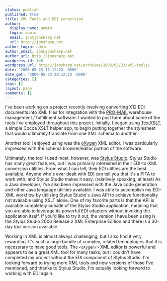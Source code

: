 ```yaml
---
status: publish
published: true
title: XML Tools and EDI conversion
author:
  display_name: admin
  login: admin
  email: jon@jonsharp.net
  url: http://jonsharp.net
author_login: admin
author_email: jon@jonsharp.net
author_url: http://jonsharp.net
wordpress_id: 145
wordpress_url: http://jonsharp.net/archives/2006/05/23/xml-tools/
date: '2006-05-23 15:12:23 -0500'
date_gmt: '2006-05-23 20:12:23 -0500'
categories: []
tags: []
layout: page
comments: []
---
```

I've been working on a project recently involving converting X12 EDI documents into XML files for integration with the [PRO-MAIL](http://www.sma-promail.com) warehouse management / fulfillment software.  I wanted to post here about some of the tools I've employed throughout this project.  Initially, I began using [TextXSLT](http://www.entropy.ch/software/macosx/#testxslt), a simple Cocoa XSLT helper app, to begin putting together the stylesheet that would ultimately translate from one XML schema to another. 

Another tool I enjoyed using was the [oXygen](http://www.oxygenxml.com/) XML editor.  I was particularly impressed with the schema browser/editor portion of the software.

Ultimately, the tool I used most, however, was [Stylus Studio](http://www.stylusstudio.com/).  Stylus Studio has many great features, but I was primarily interested in their EDI-to-XML conversion utilities.  From what I can tell, their EDI utilties are the best available.  Anyone who's ever dealt with EDI can tell you that it's a PITA to work with, and Stylus Studio makes it easy.  (relatively speaking, at least)  As a Java developer, I've also been impressed with the Java code generation and other Java language utilities available.  I was able to accomplish my EDI-XML workflow by utilizing Stylus Studio's Java API to achieve functionality not available using XSLT alone.  One of my favorite parts is that the API is available completely outside of the Stylus Studio application, meaning that you are able to leverage its powerful EDI adapters without invoking the application itself.  If you'd like to try it out, the version I have been using is the Stylus Studio 2006 Release 2 XML Enterprise Edition and there is a 30-day trial version available.

Working in XML is almost always challenging, but I also find it very rewarding.  It's such a large bundle of complex, related technologies that it is necessrary to have good tools.  The `<oXygen/>` XML editor is powerful and appears to be a great XML tool for many tasks, but I couldn't have completed my project without the EDI component of Stylus Studio.  I'm looking forward to trying more XML tools and new versions of those I've mentioned, and thanks to Stylus Studio, I'm actually looking forward to working with EDI again.
